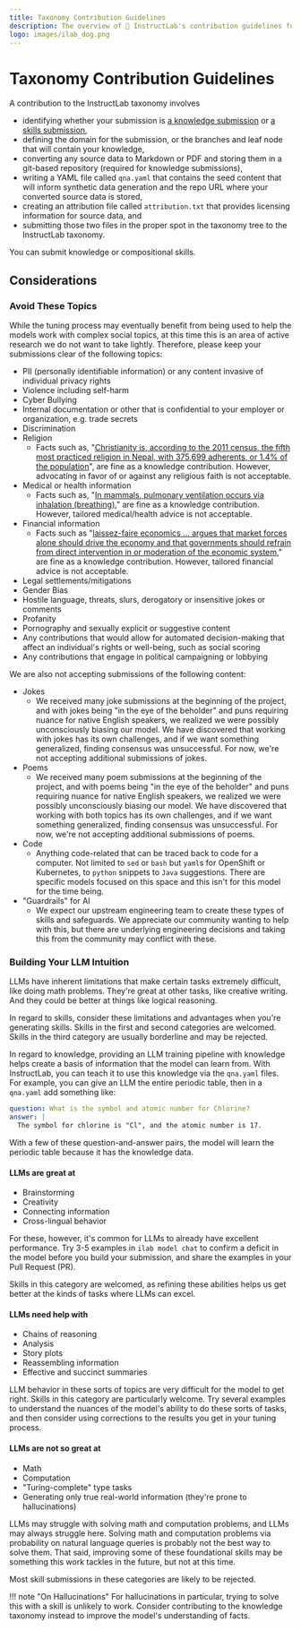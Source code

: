 ```yaml
---
title: Taxonomy Contribution Guidelines
description: The overview of 🐶 InstructLab's contribution guidelines for taxonomy
logo: images/ilab_dog.png
---
```


# Taxonomy Contribution Guidelines

A contribution to the InstructLab taxonomy involves

- identifying whether your submission is [a knowledge submission](knowledge/index.md) or [a skills submission](skills/index.md),
- defining the domain for the submission, or the branches and leaf node that will contain your knowledge,
- converting any source data to Markdown or PDF and storing them in a git-based repository (required for knowledge submissions),
- writing a YAML file called `qna.yaml` that contains the seed content that will inform synthetic data generation and the repo URL where your converted source data is stored,
- creating an attribution file called `attribution.txt` that provides licensing information for source data, and
- submitting those two files in the proper spot in the taxonomy tree to the InstructLab taxonomy.

You can submit knowledge or compositional skills.

## Considerations

### Avoid These Topics

While the tuning process may eventually benefit from being used to help the models work with complex social topics, at this time this is an area of active research we do not want to take lightly. Therefore, please keep your submissions clear of the following topics:

- PII (personally identifiable information) or any content invasive of individual privacy rights
- Violence including self-harm
- Cyber Bullying
- Internal documentation or other that is confidential to your employer or organization, e.g. trade secrets
- Discrimination
- Religion
    - Facts such as, "[Christianity is, according to the 2011 census, the fifth most practiced religion in Nepal, with 375,699 adherents, or 1.4% of the population](https://en.wikipedia.org/wiki/Christianity_in_Nepal)", are fine as a knowledge contribution. However, advocating in favor of or against any religious faith is not acceptable.
- Medical or health information
    - Facts such as,  "[In mammals, pulmonary ventilation occurs via inhalation (breathing)](https://opentextbc.ca/biology/chapter/11-3-circulatory-and-respiratory-systems/)," are fine as a knowledge contribution. However, tailored medical/health advice is not acceptable.
- Financial information
    - Facts such as "[laissez-faire economics ... argues that market forces alone should drive the economy and that governments should refrain from direct intervention in or moderation of the economic system](https://openstax.org/books/world-history-volume-2/pages/6-3-capitalism-and-the-first-industrial-revolution)," are fine as a knowledge contribution. However, tailored financial advice is not acceptable.
- Legal settlements/mitigations
- Gender Bias
- Hostile language, threats, slurs, derogatory or insensitive jokes or comments 
- Profanity 
- Pornography and sexually explicit or suggestive content 
- Any contributions that would allow for automated decision-making that affect an individual's rights or well-being, such as social scoring 
- Any contributions that engage in political campaigning or lobbying

We are also not accepting submissions of the following content:

- Jokes
    - We received many joke submissions at the beginning of the project, and with jokes being "in the eye of the beholder" and puns requiring nuance for native English speakers, we realized we were possibly unconsciously biasing our model. We have discovered that working with jokes has its own challenges, and if we want something generalized, finding consensus was unsuccessful. For now, we're not accepting additional submissions of jokes.
- Poems
    - We received many poem submissions at the beginning of the project, and with poems being "in the eye of the beholder" and puns requiring nuance for native English speakers, we realized we were possibly unconsciously biasing our model. We have discovered that working with both topics has its own challenges, and if we want something generalized, finding consensus was unsuccessful. For now, we're not accepting additional submissions of poems.
- Code
    - Anything code-related that can be traced back to code for a computer. Not limited to `sed` or `bash` but `yaml`s for OpenShift or Kubernetes, to `python` snippets to `Java` suggestions. There are specific models focused on this space and this isn't for this model for the time being.
- "Guardrails" for AI
    - We expect our upstream engineering team to create these types of skills and safeguards. We appreciate our community wanting to help with this, but there are underlying engineering decisions and taking this from the community may conflict with these.

### Building Your LLM Intuition

LLMs have inherent limitations that make certain tasks extremely difficult, like doing math problems. They're great at other tasks, like creative writing. And they could be better at things like logical reasoning.

In regard to skills, consider these limitations and advantages when you're generating skills. Skills in the first and second categories are welcomed. Skills in the third category are usually borderline and may be rejected.

In regard to knowledge, providing an LLM training pipeline with knowledge helps create a basis of information that the model can learn from. With InstructLab, you can teach it to use this knowledge via the `qna.yaml` files. For example, you can give an LLM the entire periodic table, then in a `qna.yaml` add something like:

```yaml
question: What is the symbol and atomic number for Chlorine?
answer: |
  The symbol for chlorine is "Cl", and the atomic number is 17.
```

With a few of these question-and-answer pairs, the model will learn the periodic table because it has the knowledge data.

#### LLMs are great at

- Brainstorming
- Creativity
- Connecting information
- Cross-lingual behavior

For these, however, it's common for LLMs to already have excellent performance. Try 3-5 examples in `ilab model chat` to confirm a deficit in the model before you build your submission, and share the examples in your Pull Request (PR).

Skills in this category are welcomed, as refining these abilities helps us get better at the kinds of tasks where LLMs can excel.

#### LLMs need help with

- Chains of reasoning
- Analysis
- Story plots
- Reassembling information
- Effective and succinct summaries

LLM behavior in these sorts of topics are very difficult for the model to get right. Skills in this category are particularly welcome. Try several examples to understand the nuances of the model's ability to do these sorts of tasks, and then consider using corrections to the results you get in your tuning process.

#### LLMs are not so great at

- Math
- Computation
- "Turing-complete" type tasks
- Generating only true real-world information (they're prone to hallucinations)

LLMs may struggle with solving math and computation problems, and LLMs may always struggle here. Solving math and computation problems via probability on natural language queries is probably not the best way to solve them. That said, improving some of these foundational skills may be something this work tackles in the future, but not at this time.

Most skill submissions in these categories are likely to be rejected.

!!! note "On Hallucinations"
    For hallucinations in particular, trying to solve this with a skill is unlikely to work. Consider contributing to the knowledge taxonomy instead to improve the model's understanding of facts.
